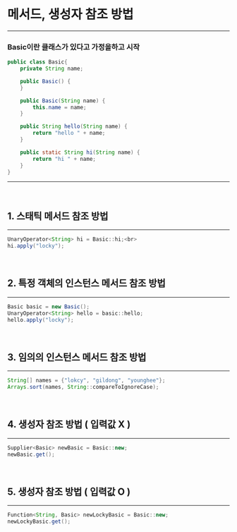 # 메서드, 생성자 참조 방법

---
### Basic이란 클래스가 있다고 가정을하고 시작
```java
public class Basic{
    private String name;

    public Basic() {
    }

    public Basic(String name) {
        this.name = name;
    }

    public String hello(String name) {
        return "hello " + name;
    }

    public static String hi(String name) {
        return "hi " + name;
    }
}
```
---
<br>

## 1. 스태틱 메서드 참조 방법

---
```java
UnaryOperator<String> hi = Basic::hi;<br>
hi.apply("locky");
```
<br>

## 2. 특정 객체의 인스턴스 메서드 참조 방법

---
```java
Basic basic = new Basic();   
UnaryOperator<String> hello = basic::hello;   
hello.apply("locky");
```
<br>

## 3. 임의의 인스턴스 메서드 참조 방법

---
```java
String[] names = {"lokcy", "gildong", "younghee"};
Arrays.sort(names, String::compareToIgnoreCase);
```
<br>

## 4. 생성자 참조 방법 ( 입력값 X )

---
```java
Supplier<Basic> newBasic = Basic::new;   
newBasic.get();
```
<br>

## 5. 생성자 참조 방법 ( 입력값 O )

---
```java
Function<String, Basic> newLockyBasic = Basic::new;
newLockyBasic.get();
```
<br>

